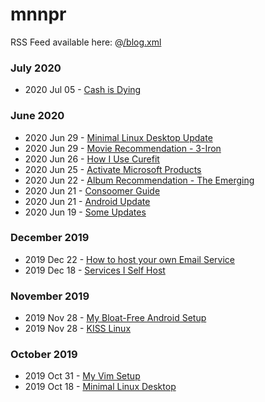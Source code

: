 # mnnpr

RSS Feed available here: @[/blog.xml](/blog.xml)

### July 2020
- 2020 Jul 05 - [Cash is Dying](/cash.html)

### June 2020
- 2020 Jun 29 - [Minimal Linux Desktop Update](/rice2.html)
- 2020 Jun 29 - [Movie Recommendation - 3-Iron](/3_iron.html)
- 2020 Jun 26 - [How I Use Curefit](/curefit.html)
- 2020 Jun 25 - [Activate Microsoft Products](/microsoft_activation.html)
- 2020 Jun 22 - [Album Recommendation - The Emerging](/the_emerging.html)
- 2020 Jun 21 - [Consoomer Guide](/consoom.html)
- 2020 Jun 21 - [Android Update](/android_update.html)
- 2020 Jun 19 - [Some Updates](/updates.html)

### December 2019
- 2019 Dec 22 - [How to host your own Email Service](/email.html)
- 2019 Dec 18 - [Services I Self Host](/selfhosting.html)

### November 2019
- 2019 Nov 28 - [My Bloat-Free Android Setup](/android.html)
- 2019 Nov 28 - [KISS Linux](/kiss.html)

### October 2019
- 2019 Oct 31 - [My Vim Setup](/vim.html)
- 2019 Oct 18 - [Minimal Linux Desktop](/rice.html)
